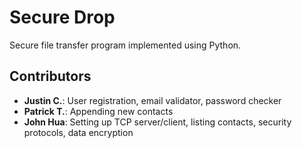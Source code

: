 # Secure Drop
Secure file transfer program implemented using Python.


## Contributors

- **Justin C.**: User registration, email validator, password checker
- **Patrick T.**: Appending new contacts
- **John Hua**: Setting up TCP server/client, listing contacts, security protocols, data encryption
